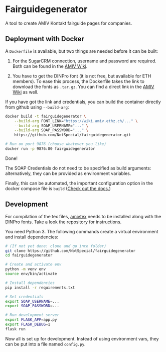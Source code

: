 # Fairguidegenerator

A tool to create AMIV Kontakt fairguide pages for companies.

## Deployment with Docker

A `Dockerfile` is available, but two things are needed before it can be built:

1. For the SugarCRM connection, username and password are required.
   Both can be found in the
   [AMIV Wiki](https://intern.amiv.ethz.ch/wiki/SugarCRM#SOAP).

2. You have to get the DINPro font (it is not free, but available for ETH
   members). To ease this process, the Dockerfile takes the link to download
   the fonts as `.tar.gz`. You can find a direct link
   in the [AMIV Wiki](https://wiki.amiv.ethz.ch/Corporate_Design#DINPro)
   as well.


If you have got the link and credentials, you can build the container
directly from github using `--build-arg`:

```bash
docker build -t fairguidegenerator \
    --build-arg FONT_LINK="https://wiki.amiv.ethz.ch/..." \
    --build-arg SOAP_USERNAME="..." \
    --build-arg SOAP_PASSWORD="..." \
    https://github.com/NotSpecial/fairguidegenerator.git

# Run on port 9876 (choose whatever you like)
docker run -p 9876:80 fairguidegenerator
```

Done!

The SOAP Credentials do not need to be specified as build arguments:
alternatively, they can be provided as environment variables.

Finally, this can be automated, the important configuration option in the
docker compose file is `build`
([Check out the docs.](https://docs.docker.com/compose/compose-file/#build))

## Development

For compilation of the tex files,
[amivtex](https://github.com/NotSpecial/amivtex) needs to be installed along
with the DINPro fonts. Take a look the repository for instructions.

You need Python 3. The following commands create a virtual environment and
install dependencies:

```bash
# (If not yet done: clone and go into folder)
git clone https://github.com/NotSpecial/fairguidegenerator
cd fairguidegenerator

# Create and activate env
python -m venv env
source env/bin/activate

# Install dependencies
pip install -r requirements.txt

# Set credentials
export SOAP_USERNAME=...
export SOAP_PASSWORD=...

# Run development server
export FLASK_APP=app.py
export FLASK_DEBUG=1
flask run
```

Now all is set up for development.
Instead of using environment vars, they can be put into a file named
`config.py`.
